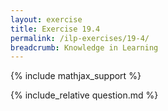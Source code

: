 ```yaml
---
layout: exercise
title: Exercise 19.4
permalink: /ilp-exercises/19-4/
breadcrumb: Knowledge in Learning
---
```


{% include mathjax_support %}

<div><i class="arrow-up" data-chapter="ilp-exercises" data-exercise="ex_4" data-rating="0"></i></div>
{% include_relative question.md %}
